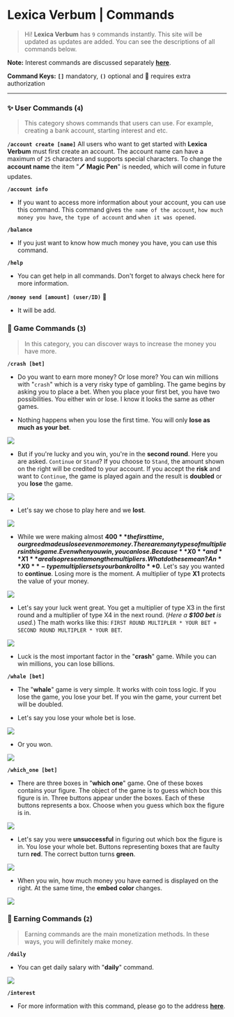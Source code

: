 # Lexica Verbum | Commands
> Hi! **Lexica Verbum** has `9` commands instantly. This site will be updated as updates are added. You can see the descriptions of all commands below. 

**Note:** Interest commands are discussed separately **[here](https://github.com/sudis/lexicaverbum/blob/main/interest.md)**.

**Command Keys:** **`[]`** mandatory, **`()`** optional and 👑 requires extra authorization

---

### ✨ User Commands (`4`)
> This category shows commands that users can use. For example, creating a bank account, starting interest and etc.

 **`/account create [name]`**
All users who want to get started with **Lexica Verbum** must first create an account. The account name can have a maximum of `25` characters and supports special characters. To change the **account name** the item "🖊️ **Magic Pen**" is needed, which will come in future updates.

**`/account info`**
- If you want to access more information about your account, you can use this command. This command gives `the name of the account`, `how much money you have`, `the type of account` and `when it was opened`. 

**`/balance`**
- If you just want to know how much money you have, you can use this command.

**`/help`**
- You can get help in all commands. Don't forget to always check here for more information.

**`/money send [amount] (user/ID)`** 👑
- It will be add.

### 🎄 Game Commands (`3`)
> In this category, you can discover ways to increase the money you have more.

**`/crash [bet]`**
- Do you want to earn more money? Or lose more? You can win millions with "`crash`" which is a very risky type of gambling. The game begins by asking you to place a bet. When you place your first bet, you have two possibilities. You either win or lose. I know it looks the same as other games. 

- Nothing happens when you lose the first time. You will only **lose as much as your bet**.

![](https://sudis.is-pretty.sexy/8QnsSdW.png)

- But if you're lucky and you win, you're in the **second round**. Here you are asked. `Continue` or `Stand`? If you choose to `Stand`, the amount shown on the right will be credited to your account. If you accept the **risk** and want to `Continue`, the game is played again and the result is **doubled** or you **lose** the game.

![](https://sudis.is-pretty.sexy/4EwBDTG.png)

- Let's say we chose to play here and we **lost**.

![](https://sudis.is-pretty.sexy/kDb7zJp.png)

- While we were making almost **$400** the first time, our greed made us lose even more money. There are many types of multipliers in this game. Even when you win, you can lose. Because **X0** and **X1** are also present among the multipliers. What do these mean? An **X0**-type multiplier sets your bankroll to **$0**. Let's say you wanted to **continue**. Losing more is the moment. A multiplier of type **X1** protects the value of your money.

![](https://sudis.is-pretty.sexy/A6ekt43.png)

- Let's say your luck went great. You get a multiplier of type X3 in the first round and a multiplier of type X4 in the next round. (*Here a **$100 bet** is used.*) The math works like this: `FIRST ROUND MULTIPLER * YOUR BET + SECOND ROUND MULTIPLER * YOUR BET`.

![](https://sudis.is-pretty.sexy/3UXDxv4.png)

- Luck is the most important factor in the "**crash**" game. While you can win millions, you can lose billions.

**`/whale [bet]`**
- The "**whale**" game is very simple. It works with coin toss logic. If you lose the game, you lose your bet. If you win the game, your current bet will be doubled.

- Let's say you lose your whole bet is lose.

![](https://sudis.is-pretty.sexy/8vyzaFb.png)

- Or you won.

![](https://sudis.is-pretty.sexy/8aNPxav.png)

**`/which_one [bet]`**
- There are three boxes in "**which one**" game.  One of these boxes contains your figure. The object of the game is to guess which box this figure is in. Three buttons appear under the boxes. Each of these buttons represents a box. Choose when you guess which box the figure is in.

![](https://sudis.is-pretty.sexy/7Cq5nYu.png)

- Let's say you were **unsuccessful** in figuring out which box the figure is in. You lose your whole bet. Buttons representing boxes that are faulty turn **red**. The correct button turns **green**.

![](https://sudis.is-pretty.sexy/6YbiNca.png)

- When you win, how much money you have earned is displayed on the right. At the same time, the **embed color** changes.

![](https://sudis.is-pretty.sexy/94eNx7P.png)

### 🌸 Earning Commands (`2`)
> Earning commands are the main monetization methods. In these ways, you will definitely make money.

**`/daily`**
- You can get daily salary with "**daily**" command.

![](https://sudis.is-pretty.sexy/34YkrWH.png)

**`/interest`**
- For more information with this command, please go to the address **[here](https://github.com/sudis/lexicaverbum/blob/main/interest.md)**.




